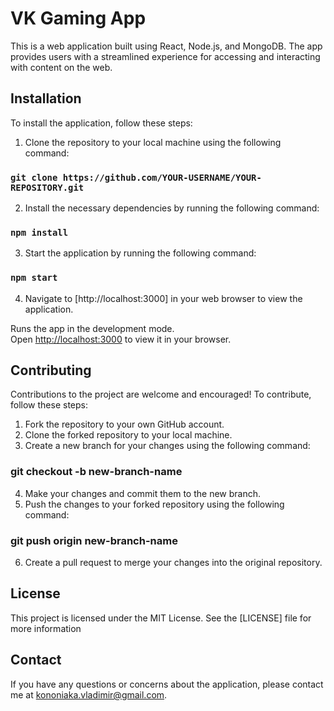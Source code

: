 # VK Gaming App

This is a web application built using React, Node.js, and MongoDB. The app provides users with a streamlined experience for accessing and interacting with content on the web.

## Installation

To install the application, follow these steps:

1. Clone the repository to your local machine using the following command:

### `git clone https://github.com/YOUR-USERNAME/YOUR-REPOSITORY.git`

2. Install the necessary dependencies by running the following command:

### `npm install`

3. Start the application by running the following command:

### `npm start`

4. Navigate to [http://localhost:3000] in your web browser to view the application.

Runs the app in the development mode.\
Open [http://localhost:3000](http://localhost:3000) to view it in your browser.

## Contributing

Contributions to the project are welcome and encouraged! To contribute, follow these steps:

1. Fork the repository to your own GitHub account.
2. Clone the forked repository to your local machine.
3. Create a new branch for your changes using the following command:

### git checkout -b new-branch-name

4. Make your changes and commit them to the new branch.
5. Push the changes to your forked repository using the following command:

### git push origin new-branch-name

6. Create a pull request to merge your changes into the original repository.

## License
This project is licensed under the MIT License. See the [LICENSE] file for more information

## Contact
If you have any questions or concerns about the application, please contact me at kononiaka.vladimir@gmail.com.